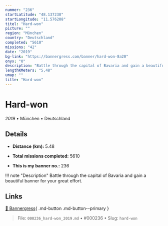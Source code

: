 ```yaml
---
nummer: "236"
startLatitude: "48.137238"
startLongitude: "11.576208"
titel: "Hard-won"
picture: ""
region: "München"
country: "Deutschland"
completed: "5610"
missions: "42"
date: "2019"
bg-link: "https://bannergress.com/banner/hard-won-8a20"
onyx: "0"
description: "Battle through the capital of Bavaria and gain a beautiful banner for your great effort."
lengthKMeters: "5,48"
umap: ""
title: "Hard-won"
---
```

# Hard-won

*2019* • München • Deutschland



## Details
- **Distance (km):** 5.48

- **Total missions completed:** 5610
- **This is my banner no.:** 236


!!! note "Description"
    Battle through the capital of Bavaria and gain a beautiful banner for your great effort.



## Links
[🔗 Bannergress](https://bannergress.com/banner/hard-won-8a20){ .md-button .md-button--primary }



> File: `000236_hard-won_2019.md` • #000236 • Slug: `hard-won`
